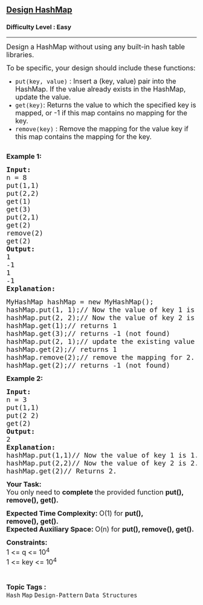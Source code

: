 <h2><a href="https://practice.geeksforgeeks.org/problems/design-hashmap/1?page=1&difficulty[]=-2&difficulty[]=-1&difficulty[]=0&status[]=unsolved&sortBy=accuracy">Design HashMap</a></h2><h3>Difficulty Level : Easy</h3><hr><div class="problems_problem_content__Xm_eO"><p><span style="font-size:18px">Design a HashMap&nbsp;without using any built-in hash table libraries.</span></p>

<p><span style="font-size:18px">To be specific, your design should include these functions:</span></p>

<ul>
	<li><span style="font-size:18px"><code>put(key, value)</code>&nbsp;:&nbsp;Insert a (key, value) pair into the HashMap. If the value already exists in the HashMap, update the value.</span></li>
	<li><span style="font-size:18px"><code>get(key)</code>: Returns the value to which the specified key is mapped, or -1 if this map contains no mapping for the key.</span></li>
	<li><span style="font-size:18px"><code>remove(key)</code>&nbsp;:&nbsp;Remove the mapping for the value key if this map contains the mapping for the key.</span><br>
	&nbsp;</li>
</ul>

<p><span style="font-size:18px"><strong>Example 1:</strong></span></p>

<pre><span style="font-size:18px"><strong>Input:
</strong>n = 8
put(1,1)&nbsp;
put(2,2)
get(1)&nbsp;
get(3)
put(2,1)&nbsp;
get(2)
remove(2)
get(2)
<strong>Output: 
</strong>1
-1
1
-1<strong>
Explanation: 
</strong></span></pre>

<pre><span style="font-size:18px">MyHashMap hashMap = new MyHashMap();
hashMap.put(1, 1);// Now the value of key 1 is 1. &nbsp; &nbsp; &nbsp; &nbsp;
hashMap.put(2, 2);// Now the value of key 2 is 2. 
hashMap.get(1);// returns 1
hashMap.get(3);// returns -1 (not found)
hashMap.put(2, 1);// update the existing value of key 2 to 1.
hashMap.get(2);// returns 1 
hashMap.remove(2);// remove the mapping for 2.
hashMap.get(2);// returns -1 (not found)</span></pre>

<p><span style="font-size:18px"><strong>Example 2:</strong></span></p>

<pre><span style="font-size:18px"><strong>Input:
</strong>n = 3
put(1,1)&nbsp;
put(2 2)
get(2)
<strong>Output: </strong>
2<strong>
Explanation:
</strong>hashMap.put(1,1)//<strong> </strong>Now the value of key 1 is 1.
hashMap.put(2,2)// Now the value of key 2 is 2.
hashMap.get(2)// Returns 2. &nbsp; &nbsp;</span>
</pre>

<p><span style="font-size:18px"><strong>Your Task:</strong><br>
You only need to <strong>complete </strong>the provided function <strong>put(), remove(),&nbsp;get().&nbsp;</strong></span></p>

<p><span style="font-size:18px"><strong>Expected Time Complexity:&nbsp;</strong>O(1) for&nbsp;<strong>put(), remove(),&nbsp;get().</strong><br>
<strong>Expected Auxiliary Space:&nbsp;</strong>O(n) for&nbsp;<strong>put(), remove(),&nbsp;get().</strong></span></p>

<p><span style="font-size:18px"><strong>Constraints:</strong><br>
1 &lt;= q&nbsp;&lt;= 10<sup>4</sup><br>
1 &lt;= key&nbsp;&lt;= 10<sup>4</sup></span></p>
</div><br><p><span style=font-size:18px><strong>Topic Tags : </strong><br><code>Hash</code>&nbsp;<code>Map</code>&nbsp;<code>Design-Pattern</code>&nbsp;<code>Data Structures</code>&nbsp;